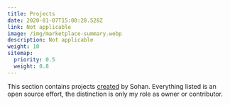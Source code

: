 ```yaml
---
title: Projects
date: 2020-01-07T15:00:28.528Z
link: Not applicable
image: /img/marketplace-summary.webp
description: Not applicable
weight: 10
sitemap:
  priority: 0.5
  weight: 0.8
---
```

<!--

This page represents the landing page for "projects" section. It is also shown under the homepage header for "projects". It should be therefore relatively short and sweet.

IN the default theme, "projects" is divided among "Creations" you authored and "contributions" made to others projects.

-->
<p>This section contains projects <a href="/projects">created</a> by Sohan.  Everything listed is an open source effort, the distinction is only my role as owner or contributor.</p>

